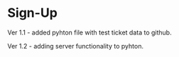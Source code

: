 # Sign-Up

Ver 1.1 - added pyhton file with test ticket data to github.

Ver 1.2 - adding server functionality to pyhton.
